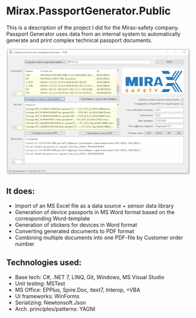 # Mirax.PassportGenerator.Public
This is a description of the project I did for the Mirax-safety company. 
Passport Generator uses data from an internal system to automatically generate and print complex technical passport documents.

![WinForms UI](Mirax.PassportGenerator.png)

## It does:
* Import of an MS Excel file as a data source + sensor data library
* Generation of device passports in MS Word format based on the corresponding Word-template
* Generation of stickers for devices in Word format
* Converting generated documents to PDF format
* Combining multiple documents into one PDF-file by Customer order number

## Technologies used:
*	Base tech: C#, .NET 7, LINQ, Git, Windows, MS Visual Studio
*	Unit testing: MSTest
*	MS Office: EPPlus, Spire.Doc, itext7, Interop, +VBA
*	UI frameworks: WinForms
*	Serializing: Newtonsoft.Json
*	Arch. principles/patterns: YAGNI
